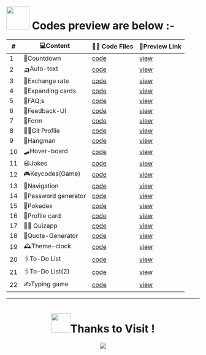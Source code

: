 <!--
<div align="center"> 
  <img src="https://user-images.githubusercontent.com/74038190/226190894-18e959ba-d458-4a94-ac44-790190f2a947.gif" height=350px width=500px>
</div>
-->
<h1><b><img src="https://user-images.githubusercontent.com/74038190/216655855-e00c1861-e964-4b4f-90ae-2592cad7b272.gif" height=60px width=60px>
  Codes preview are below :-</h1></b>

|#|💻Content             |👨‍💻 Code Files                                                                     |🔗Preview Link                                        |
|---|---                    |---                                                                               |---                                                   |  
|1|🔢Countdown           |[code]( https://github.com/Khush1009i/mini--projects/tree/main/animation-countdown)|[view](https://lucky-florentine-900227.netlify.app/)  |
|2|🛺Auto-text           |[code](https://github.com/Khush1009i/mini--projects/tree/main/auto-text)         |[view](https://majestic-gumdrop-9a857d.netlify.app/)    | 
|3| 💱Exchange rate      |[code](https://github.com/Khush1009i/mini--projects/tree/main/exchange-rate)     |[view](https://nimble-narwhal-6026c5.netlify.app/)      |
|4|🎴Expanding cards     |[code](https://github.com/Khush1009i/mini--projects/tree/main/expanding%20cards) |[view](https://legendary-shortbread-ece861.netlify.app/)|
|5|🎴FAQ;s               |[code](https://github.com/Khush1009i/mini--projects/tree/main/faq's)             |[view](https://moonlit-druid-d992ab.netlify.app/)       |
|6|🏣Feedback-UI         |[code](https://github.com/Khush1009i/mini--projects/tree/main/feedback-UI)       |[view](https://lambent-buttercream-5ebba3.netlify.app/) |
|7|💁Form                |[code](https://github.com/Khush1009i/mini--projects/tree/main/form)              |[view](https://stellular-pony-52fd34.netlify.app/)      |
|8|🧑‍💼Git Profile         |[code](https://github.com/Khush1009i/mini--projects/tree/main/github%20profiles) |[view](https://glowing-croquembouch4492dc.netlify.app/) |
|9|🐒Hangman             |[code](https://github.com/Khush1009i/mini--projects/tree/main/hangman)           |[view](https://keen-quokka-8f1b52.netlify.app/)         |
|10| 🛹Hover-board        |[code](https://github.com/Khush1009i/mini--projects/tree/main/Hoverboard)        |[view](https://resplendent-kitsune-2b2a01.netlify.app/) |
|11|😆Jokes               |[code](https://github.com/Khush1009i/mini--projects/tree/main/jokes)            |[view](https://boisterous-salamander-3220ff.netlify.app/)|
|12|🎮Keycodes(Game)      |[code](https://github.com/Khush1009i/mini--projects/tree/main/keycodes!)         |[view](https://joyful-crostata-81d07a.netlify.app/)     |
|13|📱Navigation          |[code]( https://github.com/Khush1009i/mini--projects/tree/main/mobile-navigation)|[view](https://unique-sable-d3aa86.netlify.app/)        |  
|14|🔏Password generator  |[code](https://github.com/Khush1009i/mini--projects/tree/main/password-generator)|[view](https://aquamarine-elf-603e9a.netlify.app/)      |
|15|🐯Pokedex             |[code](https://github.com/Khush1009i/mini--projects/tree/main/pokedex)           |[view](https://visionary-bombolone-c3b8f0.netlify.app/) |
|16|🪪Profile card        |[code](https://github.com/Khush1009i/mini--projects/tree/main/profile-card)      |[view](https://dapper-sundae-227be0.netlify.app/)       |
|17|👨‍🏫 Quizapp            |[code](https://github.com/Khush1009i/mini--projects/tree/main/quizapp)           |[view](https://rainbow-marshmallow-85507a.netlify.app/) |
|18|📑Quote-Generator     |[code](https://github.com/Khush1009i/mini--projects/tree/main/quote-Gen )        |[view](https://visionary-malasada-77e9d7.netlify.app/)  |
|19|🕰️Theme-clock         |[code](https://github.com/Khush1009i/mini--projects/tree/main/theme-clock )      |[view](https://rainbow-crostata-983adf.netlify.app/)    |
|20|🖇️To-Do List          |[code](https://github.com/Khush1009i/mini--projects/tree/main/to-do%20list)      |[view](https://fanciful-bavarois-cfba54.netlify.app/)   |
|21|🖇️To-Do List(2)       |[code](https://github.com/Khush1009i/mini--projects/tree/main/to-do(2)%20list)   |[view](https://enchanting-souffle-92d684.netlify.app/)  |
|22|✍️Typing game         |[code](https://github.com/Khush1009i/mini--projects/tree/main/typing-game)       |[view](https://peppy-kheer-ee823a.netlify.app/)         |

---



<div align="center">
  <h1 font-size="10px">
    <img src="https://user-images.githubusercontent.com/74038190/214644145-264f4759-7633-441e-9d67-d8dda9d50d26.gif"height=50px width=50px>Thanks to Visit !</h1>
  <img src="https://user-images.githubusercontent.com/74038190/212284158-e840e285-664b-44d7-b79b-e264b5e54825.gif">
</div>
